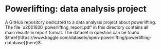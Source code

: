 # Powerlifting: data analysis project
A GitHub repository dedicated to a data analysis project about powerlifting. The file `u2001820_powerlifting_report.pdf' in this directory contains all main results in report format. The dataset in question can be found $\href{https://www.kaggle.com/datasets/open-powerlifting/powerlifting-database}{here}$.
